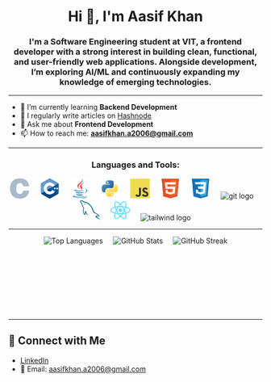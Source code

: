 <h1 align="center">Hi 👋, I'm Aasif Khan</h1>
<h3 align="center">
I'm a Software Engineering student at VIT, a frontend developer with a strong interest in building clean, functional, and user-friendly web applications. 
Alongside development, I’m exploring AI/ML and continuously expanding my knowledge of emerging technologies.
</h3>

---

- 🌱 I’m currently learning **Backend Development**
- 📝 I regularly write articles on [Hashnode](https://hashnode.com/@aasif10)
- 💬 Ask me about **Frontend Development**
- 📫 How to reach me: **aasifkhan.a2006@gmail.com**

---

<h3 align="center">Languages and Tools:</h3>

<div align="center">
  <img src="https://raw.githubusercontent.com/devicons/devicon/master/icons/c/c-original.svg" height="40" alt="c logo"/>
  <img width="12"/>
  <img src="https://raw.githubusercontent.com/devicons/devicon/master/icons/cplusplus/cplusplus-original.svg" height="40" alt="cplusplus logo"/>
  <img width="12"/>
  <img src="https://raw.githubusercontent.com/devicons/devicon/master/icons/java/java-original.svg" height="40" alt="java logo"/>
  <img width="12"/>
  <img src="https://raw.githubusercontent.com/devicons/devicon/master/icons/python/python-original.svg" height="40" alt="python logo"/>
  <img width="12"/>
  <img src="https://raw.githubusercontent.com/devicons/devicon/master/icons/javascript/javascript-original.svg" height="40" alt="javascript logo"/>
  <img width="12"/>
  <img src="https://raw.githubusercontent.com/devicons/devicon/master/icons/html5/html5-original.svg" height="40" alt="html logo"/>
  <img width="12"/>
  <img src="https://raw.githubusercontent.com/devicons/devicon/master/icons/css3/css3-original.svg" height="40" alt="css logo"/>
  <img width="12"/>
  <img src="https://www.vectorlogo.zone/logos/git-scm/git-scm-icon.svg" height="40" alt="git logo"/>
  <img width="12"/>
  <img src="https://raw.githubusercontent.com/devicons/devicon/master/icons/mysql/mysql-original.svg" height="40" alt="mysql logo"/>
  <img width="12"/>
  <img src="https://raw.githubusercontent.com/devicons/devicon/master/icons/react/react-original.svg" height="40" alt="react logo"/>
  <img width="12"/>
  <img src="https://www.vectorlogo.zone/logos/tailwindcss/tailwindcss-icon.svg" height="40" alt="tailwind logo"/>
</div>


---

<div align="center" style="display: flex; justify-content: center; gap: 20px; flex-wrap: wrap;">
  <img src="https://github-readme-stats.vercel.app/api/top-langs?username=aasif-10&show_icons=true&locale=en&layout=compact&theme=dark" alt="Top Languages" height="150"/>
  <img src="https://github-readme-stats.vercel.app/api?username=aasif-10&show_icons=true&locale=en&theme=dark" alt="GitHub Stats" height="150"/>
  <img src="https://github-readme-streak-stats.herokuapp.com/?user=aasif-10&theme=dark" alt="GitHub Streak" height="150"/>
</div>

---

## 🤝 Connect with Me
- [LinkedIn](https://linkedin.com/in/aasifkhan10)
- 📧 Email: aasifkhan.a2006@gmail.com
